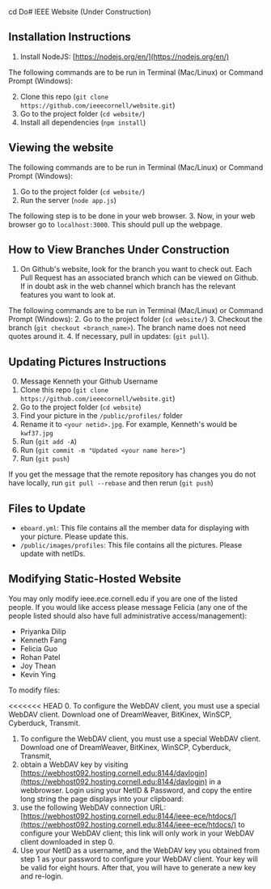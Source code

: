cd Do# IEEE Website (Under Construction)

## Installation Instructions
1. Install NodeJS: [https://nodejs.org/en/](https://nodejs.org/en/)

The following commands are to be run in Terminal (Mac/Linux) or Command Prompt (Windows):

2. Clone this repo (`git clone https://github.com/ieeecornell/website.git`)
3. Go to the project folder (`cd website/`)
4. Install all dependencies (`npm install`)

## Viewing the website
The following commands are to be run in Terminal (Mac/Linux) or Command Prompt (Windows):
1. Go to the project folder (`cd website/`)
2. Run the server (`node app.js`)

The following step is to be done in your web browser.
3. Now, in your web browser go to `localhost:3000`. This should pull up the webpage.

## How to View Branches Under Construction
1. On Github's website, look for the branch you want to check out. Each Pull Request has an associated branch which can be viewed on Github. If in doubt ask in the web channel which branch has the relevant features you want to look at.

The following commands are to be run in Terminal (Mac/Linux) or Command Prompt (Windows):
2. Go to the project folder (`cd website/`)
3. Checkout the branch (`git checkout <branch_name>`). The branch name does not need quotes around it.
4. If necessary, pull in updates: (`git pull`).

## Updating Pictures Instructions
0. Message Kenneth your Github Username
1. Clone this repo (`git clone https://github.com/ieeecornell/website.git`)
2. Go to the project folder (`cd website`)
3. Find your picture in the `/public/profiles/` folder
4. Rename it to `<your netid>.jpg`. For example, Kenneth's would be `kwf37.jpg`
5. Run (`git add -A`)
6. Run (`git commit -m "Updated <your name here>"`)
7. Run (`git push`)

If you get the message that the remote repository has changes you do not have locally, run `git pull --rebase` and then rerun (`git push`)



## Files to Update
* `eboard.yml`: This file contains all the member data for displaying with your picture. Please update this.
* `/public/images/profiles`: This file contains all the pictures. Please update with netIDs.


## Modifying Static-Hosted Website
You may only modify ieee.ece.cornell.edu if you are one of the listed people. If you would like access please message Felicia (any one of the people listed should also have full administrative access/management):
* Priyanka Dilip
* Kenneth Fang
* Felicia Guo
* Rohan Patel 
* Joy Thean
* Kevin Ying

To modify files:

<<<<<<< HEAD
0. To configure the WebDAV client, you must use a special WebDAV client. Download one of DreamWeaver, BitKinex, WinSCP, Cyberduck, Transmit.
1. To configure the WebDAV client, you must use a special WebDAV client. Download one of DreamWeaver, BitKinex, WinSCP, Cyberduck, Transmit,
2. obtain a WebDAV key by visiting [https://webhost092.hosting.cornell.edu:8144/davlogin](https://webhost092.hosting.cornell.edu:8144/davlogin) in a webbrowser.  Login using your NetID & Password, and copy the entire long string the page displays into your clipboard:
3. use the following WebDAV connection URL: [https://webhost092.hosting.cornell.edu:8144/ieee-ece/htdocs/](https://webhost092.hosting.cornell.edu:8144/ieee-ece/htdocs/) to configure your WebDAV client; this link will only work in your WebDAV client downloaded in step 0.
4. Use your NetID as a username, and the WebDAV key you obtained from step 1 as your password to configure your WebDAV client.  Your key will be valid for eight hours.  After that, you will have to generate a new key and re-login. 
